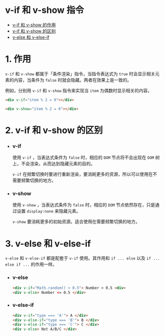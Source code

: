 # v-if 和 v-show 指令

- [v-if 和 v-show 的作用](#1-作用)
- [v-if 和 v-show 的区别](#2-v-if-和-v-show-的区别)
- [v-else 和 v-else-if](#3-v-else-和-v-else-if)


# 1. 作用
`v-if` 和 `v-show` 都属于「条件渲染」指令，当指令表达式为 `true` 时会显示相关元素的内容，当条件为 `false` 时就会隐藏。两者在效果上是一致的。

例如，分别用 `v-if` 和 `v-show` 指令来实现当 `item` 为偶数时显示相关的内容。
```html
<div v-if="item % 2 = 0"></div>
```
```html
<div v-show="item % 2 = 0"></div>
```


# 2. v-if 和 v-show 的区别
- ### v-if
  使用 `v-if` ，当表达式条件为 `false` 时，相应的 `DOM` 节点将不会出现在 `DOM` 树上，不会渲染，从而达到隐藏元素的目的。

  `v-if` 在频繁切换时要进行重新渲染，要消耗更多的资源，所以可以使用在不需要频繁切换的地方。


- ### v-show
  使用 `v-show` ，当表达式条件为 `false` 时，相应的 `DOM` 节点依然存在，只是通过设置 `display:none` 来隐藏元素。

  `v-show` 要消耗更多的初始资源。适合使用在需要频繁切换的地方。


# 3. v-else 和 v-else-if
`v-else` 和 `v-else-if` 都是配套于 `v-if` 使用。其作用和 `if ... else` 以及 `if ... else if ...` 的作用一样。

- ### v-else
  ```html
  <div v-if="Math.random() > 0.5"> Number > 0.5 <div>
  <div v-else> Number <= 0.5 </div>
  ```

- ### v-else-if
  ```html
  <div v-if="type === 'A'"> A </div>
  <div v-else-if="type === 'B'"> B </div>
  <div v-else-if="type === 'C'"> C </div>
  <div v-else> Not A/B/C </div>
  ```